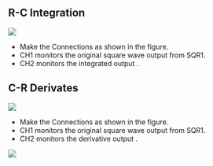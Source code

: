 R-C Integration
---

![](file:///android_asset/DOC_HTML/apps/images/schematics/RC.svg@100%|auto)

* Make the Connections as shown in the figure.
* CH1 monitors the original square wave output from SQR1.
* CH2 monitors the integrated output .

## C-R Derivates

![](file:///android_asset/DOC_HTML/apps/images/schematics/RC.svg@100%|auto)

* Make the Connections as shown in the figure.
* CH1 monitors the original square wave output from SQR1.
* CH2 monitors the derivative output .

![](file:///android_asset/DOC_HTML/apps/images/screenshots/rcintegderiv.png@100%|auto)
	
